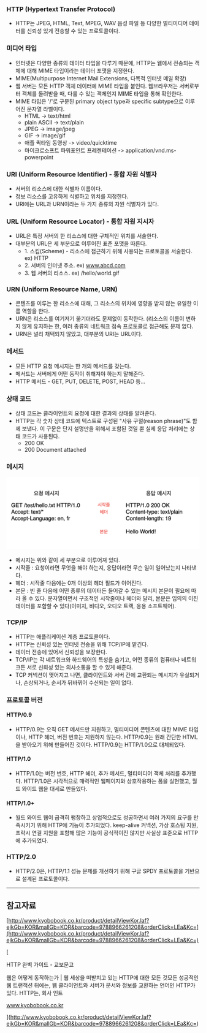 ### HTTP (Hypertext Transfer Protocol)

-   HTTP는 JPEG, HTML, Text, MPEG, WAV 음성 파일 등 다양한 멀티미디어 데이터를 신뢰성 있게 전송할 수 있는 프로토콜이다.

### 미디어 타입

-   인터넷은 다양한 종류의 데이터 타입을 다루기 때문에, HTTP는 웹에서 전송되는 객체에 대해 MIME 타입이라는 데이터 포맷을 지정한다.
-   MIME(Multipurpose Internet Mail Extensions, 다목적 인터넷 메일 확장)
-   웹 서버는 모든 HTTP 객체 데이터에 MIME 타입을 붙인다. 웹브라우저는 서버로부터 객체를 돌려받을 때, 다룰 수 있는 객체인지 MIME 타입을 통해 확인한다.
-   MIME 타입은 '/'로 구분된 primary object type과 specific subtype으로 이루어진 문자열 라벨이다.
    -   HTML -> text/html
    -   plain ASCII -> text/plain
    -   JPEG -> image/jpeg
    -   GIF -> image/gif
    -   애플 퀵타임 동영상 -> video/quicktime
    -   마이크로소프트 파워포인트 프레젠테이션 -> application/vnd.ms-powerpoint

### URI (Uniform Resource Identifier) - 통합 자원 식별자

-   서버의 리소스에 대한 식별자 이름이다.
-   정보 리소스를 고유하게 식별하고 위치를 지정한다.
-   URI에는 URL과 URN이라는 두 가지 종류의 자원 식별자가 있다.

### URL (Uniform Resource Locator) - 통합 자원 지시자

-   URL은 특정 서버의 한 리소스에 대한 구체적인 위치를 서술한다.
-   대부분의 URL은 세 부분으로 이루어진 표준 포맷을 따른다.
    -   1\. 스킴(Scheme) - 리소스에 접근하기 위해 사용되는 프로토콜을 서술한다. ex) HTTP
    -   2\. 서버의 인터넷 주소. ex) www.abcd.com
    -   3\. 웹 서버의 리소스. ex) /hello/world.gif

### URN (Uniform Resource Name, URN)

-   콘텐츠를 이루는 한 리소스에 대해, 그 리소스의 위치에 영향을 받지 않는 유일한 이름 역할을 한다.
-   URN은 리소스를 여기저기 옮기더라도 문제없이 동작한다. (리소스의 이름이 변하지 않게 유지하는 한, 여러 종류의 네트워크 접속 프로토콜로 접근해도 문제 없다.
-   URN은 널리 채택되지 않았고, 대부분의 URI는 URL이다.

### 메서드

-   모든 HTTP 요청 메시지는 한 개의 메서드를 갖는다.
-   메서드는 서버에게 어떤 동작이 취해져야 하는지 말해준다.
-   HTTP 메서드 - GET, PUT, DELETE, POST, HEAD 등...

### 상태 코드

-   상태 코드는 클라이언트의 요청에 대한 결과의 상태를 알려준다.
-   HTTP는 각 숫자 상태 코드에 텍스트로 구성된 "사유 구절(reason phrase)"도 함께 보낸다. 이 구문은 단지 설명만을 위해서 포함된 것일 뿐 실제 응답 처리에는 상태 코드가 사용된다.
    -   200 OK
    -   200 Document attached

### 메시지

![HTTP Message](./images/message.png)

-   메시지는 위와 같이 세 부분으로 이루어져 있다.
-   시작줄 : 요청이라면 무엇을 해야 하는지, 응답이라면 무슨 일이 일어났는지 나타낸다.
-   헤더 : 시작줄 다음에는 0개 이상의 헤더 필드가 이어진다.
-   본문 : 빈 줄 다음에 어떤 종류의 데이터든 들어갈 수 있는 메시지 본문이 필요에 따라 올 수 있다. 문자열이면서 구조적인 시작줄이나 헤더와 달리, 본문은 임의의 이진 데이터를 포함할 수 있다(이미지, 비디오, 오디오 트랙, 응용 소프트웨어).

### TCP/IP

-   HTTP는 애플리케이션 계층 프로토콜이다.
-   HTTP는 신뢰성 있는 인터넷 전송을 위해 TCP/IP에 맡긴다.
-   데이터 전송에 있어서 신뢰성을 보장한다.
-   TCP/IP는 각 네트워크와 하드웨어의 특성을 숨기고, 어떤 종류의 컴퓨터나 네트워크든 서로 신뢰성 있는 의사소통을 할 수 있게 해준다.
-   TCP 커넥션이 맺어지고 나면, 클라이언트와 서버 간에 교환되는 메시지가 유실되거나, 손상되거나, 순서가 뒤바뀌어 수신되는 일이 없다.

### 프로토콜 버전

#### HTTP/0.9

-   HTTP/0.9는 오직 GET 메서드만 지원하고, 멀티미디어 콘텐츠에 대한 MIME 타입이나, HTTP 헤더, 버전 번호는 지원하지 않는다. HTTP/0.9는 원래 간단한 HTML을 받아오기 위해 만들어진 것이다. HTTP/0.9는 HTTP/1.0으로 대체되었다.

#### HTTP/1.0

-   HTTP/1.0는 버전 번호, HTTP 헤더, 추가 메서드, 멀티미디어 객체 처리를 추가했다. HTTP/1.0은 시각적으로 매력적인 웹페이지와 상호작용하는 폼을 실현했고, 월드 와이드 웹을 대세로 만들었다.

#### HTTP/1.0+

-   월드 와이드 웹이 급격히 팽창하고 상업적으로도 성공하면서 여러 가지의 요구를 만족시키기 위해 HTTP에 기능이 추가되었다. keep-alive 커넥션, 가상 호스팅 지원, 프락시 연결 지원을 포함해 많은 기능이 공식적이진 않지만 사실상 표준으로 HTTP에 추가되었다.

### HTTP/2.0

-   HTTP/2.0은, HTTP/1.1 성능 문제를 개선하기 위해 구글 SPDY 프로토콜을 기반으로 설계된 프로토콜이다.

---

## 참고자료

[http://www.kyobobook.co.kr/product/detailViewKor.laf?ejkGb=KOR&mallGb=KOR&barcode=9788966261208&orderClick=LEa&Kc=](http://www.kyobobook.co.kr/product/detailViewKor.laf?ejkGb=KOR&mallGb=KOR&barcode=9788966261208&orderClick=LEa&Kc=)

[

HTTP 완벽 가이드 - 교보문고

웹은 어떻게 동작하는가 | 웹 세상을 떠받치고 있는 HTTP에 대한 모든 것모든 성공적인 웹 트랜잭션 뒤에는, 웹 클라이언트와 서버가 문서와 정보를 교환하는 언어인 HTTP가 있다. HTTP는, 회사 인트

www.kyobobook.co.kr



](http://www.kyobobook.co.kr/product/detailViewKor.laf?ejkGb=KOR&mallGb=KOR&barcode=9788966261208&orderClick=LEa&Kc=)